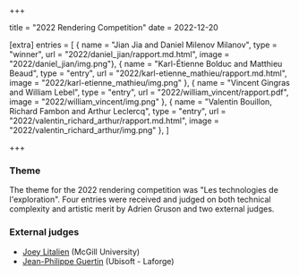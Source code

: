 +++

title = "2022 Rendering Competition"
date = 2022-12-20

[extra]
entries = [
    { name = "Jian Jia and Daniel Milenov Milanov", type = "winner", url = "2022/daniel_jian/rapport.md.html", image = "2022/daniel_jian/img.png"},
    { name = "Karl-Étienne Bolduc and Matthieu Beaud", type = "entry", url = "2022/karl-etienne_mathieu/rapport.md.html", image = "2022/karl-etienne_mathieu/img.png" },
    { name = "Vincent Gingras and William Lebel", type = "entry", url = "2022/william_vincent/rapport.pdf", image = "2022/william_vincent/img.png" },
    { name = "Valentin Bouillon, Richard Fambon and Arthur Leclercq", type = "entry", url = "2022/valentin_richard_arthur/rapport.md.html", image = "2022/valentin_richard_arthur/img.png" },
]

+++

### Theme

The theme for the 2022 rendering competition was "Les technologies de l'exploration". Four entries were received and judged on both technical complexity and artistic merit by Adrien Gruson and two external judges.

### External judges

- [Joey Litalien](https://joeylitalien.github.io/) (McGill University)
- [Jean-Philippe Guertin](https://jpg.sh/) (Ubisoft - Laforge)
